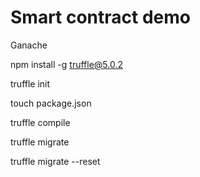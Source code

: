 # Smart contract demo
Ganache 

npm install -g truffle@5.0.2

truffle init

touch package.json

truffle compile

truffle migrate

truffle migrate --reset
